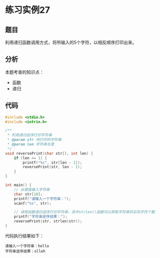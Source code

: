# 练习实例27

## 题目

利用递归函数调用方式，将所输入的5个字符，以相反顺序打印出来。


## 分析

本题考查的知识点：
- 函数
- 递归


## 代码

```c
#include <stdio.h>
#include <intrin.h>

/**
 * 利用递归逆序打印字符串
 * @param str 待打印的字符串
 * @param len 字符串长度
 */
void reversePrint(char str[], int len) {
    if (len >= 1) {
        printf("%c", str[len - 1]);
        reversePrint(str, len - 1);
    }
}

int main() {
    // 从键盘输入字符串
    char str[10];
    printf("请输入一个字符串：");
    scanf("%s", str);

    // 调用函数递归逆序打印字符串，其中strlen()函数可以获取字符串的实际字符个数
    printf("字符串逆序结果：");
    reversePrint(str, strlen(str));
}
```

代码执行结果如下：

```text
请输入一个字符串：hello
字符串逆序结果：olleh
```